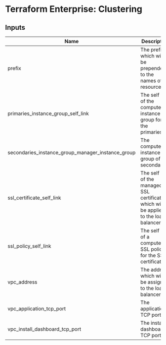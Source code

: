 # Terraform Enterprise: Clustering

## Inputs

| Name | Description | Type | Default | Required |
|------|-------------|------|---------|:-----:|
| prefix | The prefix which will be prepended to the names of resources. | `string` | n/a | yes |
| primaries\_instance\_group\_self\_link | The self link of the compute instance group for the primaries. | `string` | n/a | yes |
| secondaries\_instance\_group\_manager\_instance\_group | The compute instance group of the secondaries. | `string` | n/a | yes |
| ssl\_certificate\_self\_link | The self link of the managed SSL certificate which will be applied to the load balancer. | `string` | n/a | yes |
| ssl\_policy\_self\_link | The self link of a compute SSL policy for the SSL certificate. | `string` | n/a | yes |
| vpc\_address | The address which will be assigned to the load balancer. | `string` | n/a | yes |
| vpc\_application\_tcp\_port | The application TCP port. | `string` | n/a | yes |
| vpc\_install\_dashboard\_tcp\_port | The install dashboard TCP port. | `string` | n/a | yes |

